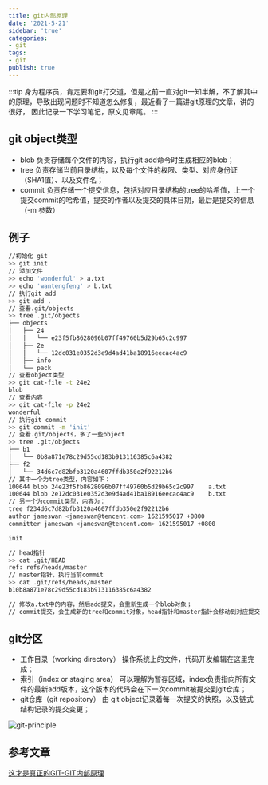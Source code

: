 ```yaml
---
title: git内部原理
date: '2021-5-21'
sidebar: 'true'
categories:
- git
tags:
- git
publish: true
---
```

:::tip
身为程序员，肯定要和git打交道，但是之前一直对git一知半解，不了解其中的原理，导致出现问题时不知道怎么修复，最近看了一篇讲git原理的文章，讲的很好，
因此记录一下学习笔记，原文见章尾。
:::

## git object类型
- blob 负责存储每个文件的内容，执行git add命令时生成相应的blob；
- tree 负责存储当前目录结构，以及每个文件的权限、类型、对应身份证（SHA1值）、以及文件名；
- commit 负责存储一个提交信息，包括对应目录结构的tree的哈希值，上一个提交commit的哈希值，提交的作者以及提交的具体日期，最后是提交的信息（-m 参数）

## 例子
```bash
//初始化 git
>> git init
// 添加文件
>> echo 'wonderful' > a.txt
>> echo 'wantengfeng' > b.txt
// 执行git add
>> git add .
// 查看.git/objects
>> tree .git/objects
├── objects
│   ├── 24
│   │   └── e23f5fb8628096b07ff49760b5d29b65c2c997
│   ├── 2e
│   │   └── 12dc031e0352d3e9d4ad41ba18916eecac4ac9
│   ├── info
│   └── pack
// 查看object类型
>> git cat-file -t 24e2
blob
// 查看内容
>> git cat-file -p 24e2
wonderful
// 执行git commit
>> git commit -m 'init'
// 查看.git/objects，多了一些object
>> tree .git/objects
├── b1
│   └── 0b8a871e78c29d55cd183b913116385c6a4382
├── f2
│   └── 34d6c7d82bfb3120a4607ffdb350e2f92212b6
// 其中一个为tree类型，内容如下：
100644 blob 24e23f5fb8628096b07ff49760b5d29b65c2c997    a.txt
100644 blob 2e12dc031e0352d3e9d4ad41ba18916eecac4ac9    b.txt
// 另一个为commit类型，内容为：
tree f234d6c7d82bfb3120a4607ffdb350e2f92212b6
author jameswan <jameswan@tencent.com> 1621595017 +0800
committer jameswan <jameswan@tencent.com> 1621595017 +0800

init

// head指针
>> cat .git/HEAD
ref: refs/heads/master
// master指针，执行当前commit
>> cat .git/refs/heads/master
b10b8a871e78c29d55cd183b913116385c6a4382

// 修改a.txt中的内容，然后add提交，会重新生成一个blob对象；
// commit提交，会生成新的tree和commit对象，head指针和master指针会移动到对应提交点；
```

## git分区
- 工作目录（working directory） 操作系统上的文件，代码开发编辑在这里完成；
- 索引（index or staging area） 可以理解为暂存区域，index负责指向所有文件的最新add版本，这个版本的代码会在下一次commit被提交到git仓库；
- git仓库（git repository） 由 git object记录着每一次提交的快照，以及链式结构记录的提交变更；

![git-principle](https://www.lzane.com/tech/git-internal/git-update-file.gif)
## 参考文章
[这才是真正的GIT-GIT内部原理](https://www.lzane.com/tech/git-internal/)
